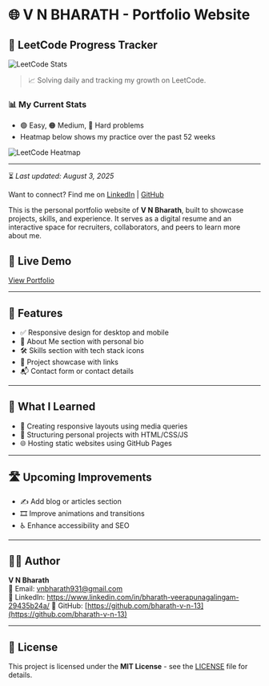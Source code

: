 # 🌐 V N BHARATH - Portfolio Website
## 🧠 LeetCode Progress Tracker

![LeetCode Stats](https://leetcard.jacoblin.cool/BHARATH_V_N?theme=dark&ext=contest)

> 📈 Solving daily and tracking my growth on LeetCode.

### 📊 My Current Stats

- 🟢 Easy, 🟠 Medium, 🔴 Hard problems
- Heatmap below shows my practice over the past 52 weeks

![LeetCode Heatmap](https://leetcard.jacoblin.cool/BHARATH_V_N?theme=dark&ext=heatmap)

---

⏳ *Last updated: August 3, 2025*

Want to connect? Find me on [LinkedIn](https://www.linkedin.com/in/bharath-veerapunagalingam-29435b24a/) | [GitHub](https://github.com/bharath-v-n-13)


This is the personal portfolio website of **V N Bharath**, built to showcase projects, skills, and experience. It serves as a digital resume and an interactive space for recruiters, collaborators, and peers to learn more about me.

## 🚀 Live Demo

[View Portfolio](https://bharath-v-n-13.github.io/V-N-BHARATH-PORTFOLIO/)

---

## 📌 Features

- ✅ Responsive design for desktop and mobile  
- 👤 About Me section with personal bio  
- 🛠️ Skills section with tech stack icons  
- 📂 Project showcase with links  
- 📬 Contact form or contact details  

---

## 🧠 What I Learned

- 🎯 Creating responsive layouts using media queries  
- 🧩 Structuring personal projects with HTML/CSS/JS  
- 🌐 Hosting static websites using GitHub Pages  

---

## 🛣️ Upcoming Improvements

- ✍️ Add blog or articles section  
- 🎞️ Improve animations and transitions  
- ♿ Enhance accessibility and SEO  

---

## 🧑‍💻 Author

**V N Bharath**  
📧 Email: vnbharath931@gmail.com  
🔗 LinkedIn: https://www.linkedin.com/in/bharath-veerapunagalingam-29435b24a/
💼 GitHub: [https://github.com/bharath-v-n-13](https://github.com/bharath-v-n-13)

---

## 📜 License

This project is licensed under the **MIT License** - see the [LICENSE](LICENSE) file for details.


